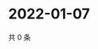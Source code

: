 # 2022-01-07

共 0 条

<!-- BEGIN WEIBO -->
<!-- 最后更新时间 Fri Jan 07 2022 06:09:25 GMT+0800 (China Standard Time) -->

<!-- END WEIBO -->
